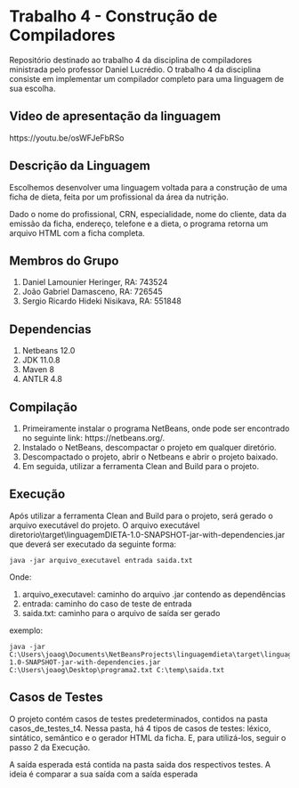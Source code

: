 <h1> Trabalho 4 - Construção de Compiladores </h1>

Repositório destinado ao trabalho 4 da disciplina de compiladores ministrada pelo professor Daniel Lucrédio. O trabalho 4 da disciplina consiste em implementar um compilador completo para uma linguagem de sua escolha.

<h2> Video de apresentação da linguagem </h2>
<p> https://youtu.be/osWFJeFbRSo </p>

<h2> Descrição da Linguagem</h2>
<p>Escolhemos desenvolver uma linguagem voltada para a construção de uma ficha de dieta, feita por um profissional da área da nutrição.</p>
<p>Dado o nome do profissional, CRN, especialidade, nome do cliente, data da emissão da ficha, endereço, telefone e a dieta, o programa retorna um arquivo HTML com a ficha completa.</p>

<h2> Membros do Grupo </h2>
<ol>
  <li> Daniel Lamounier Heringer, RA: 743524 </li>
  <li> João Gabriel Damasceno, RA: 726545 </li>
  <li> Sergio Ricardo Hideki Nisikava, RA: 551848 </li>
</ol>
<h2> Dependencias </h2>

<ol>
  <li> Netbeans 12.0 </li>
  <li> JDK 11.0.8 </li>
  <li> Maven 8 </li>
  <li> ANTLR 4.8 </li>
</ol>

<h2> Compilação </h2>
<ol>
  <li>Primeiramente instalar o programa NetBeans, onde pode ser encontrado no seguinte link: https://netbeans.org/.</li>
  <li>Instalado o NetBeans, descompactar o projeto em qualquer diretório.</li>
  <li>Descompactado o projeto, abrir o Netbeans e abrir o projeto baixado.</li>
  <li>Em seguida, utilizar a ferramenta Clean and Build para o projeto.</li>
</ol>
<h2> Execução </h2>
<p>Após utilizar a ferramenta Clean and Build para o projeto, será gerado o arquivo executável do projeto.
O arquivo executável diretorio\target\linguagemDIETA-1.0-SNAPSHOT-jar-with-dependencies.jar que deverá ser executado da seguinte forma:</p>

```
java -jar arquivo_executavel entrada saida.txt
```
Onde:

<ol>
  <li> arquivo_executavel: caminho do arquivo .jar contendo as dependências </li>
  <li> entrada: caminho do caso de teste de entrada </li>
  <li> saida.txt: caminho para o arquivo de saída ser gerado</li>
</ol>
 
 exemplo: 
 ```
java -jar C:\Users\joaog\Documents\NetBeansProjects\linguagemdieta\target\linguagemDIETA-1.0-SNAPSHOT-jar-with-dependencies.jar C:\Users\joaog\Desktop\programa2.txt C:\temp\saida.txt
 ```
 
 <h2>Casos de Testes</h2>
 <p> O projeto contém casos de testes predeterminados, contidos na pasta casos_de_testes_t4. Nessa pasta, há 4 tipos de casos de testes: léxico, sintático, semântico e o gerador HTML da ficha. E, para utilizá-los, seguir o passo 2 da Execução.</p>
 <p> A saída esperada está contida na pasta saida dos respectivos testes. A ideia é comparar a sua saída com a saída esperada </p>
